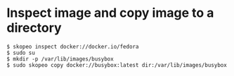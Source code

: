 
# Inspect image and copy image to a directory
```
$ skopeo inspect docker://docker.io/fedora
$ sudo su
$ mkdir -p /var/lib/images/busybox
$ sudo skopeo copy docker://busybox:latest dir:/var/lib/images/busybox
```
